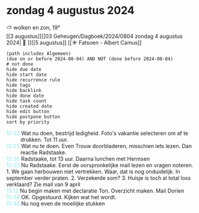 # zondag 4 augustus 2024

⛅ wolken en zon, 19°<br>[[3 augustus]][[03 Geheugen/Dagboek/2024/0804 zondag 4 augustus 2024| 📓 ]][[5 augustus]]
[[☀️ Fatsoen - Albert Camus]]
```tasks
(path includes Algemeen)
(due on or before 2024-08-04) AND NOT (done before 2024-08-04)
# not done
hide due date
hide start date
hide recurrence rule
hide tags
hide backlink
hide done date
hide task count
hide created date
hide edit button
hide postpone button 
sort by priority 
```
<p style="padding-left: 2.7em; text-indent: -2.7em; margin: 0"><font color=#8be9f0>10:23</font>  Wat nu doen, bestrijd ledigheid. Foto's vakantie selecteren om af te drukken. Tot 11 uur. </p>   
<p style="padding-left: 2.7em; text-indent: -2.7em; margin: 0"><font color=#8be9f0>12:03</font>  Wat nu te doen. Even Trouw doorbladeren, misschien iets lezen. Dan reactie Radstaake. </p>   
<p style="padding-left: 2.7em; text-indent: -2.7em; margin: 0"><font color=#8be9f0>12:26</font>  Radstaake, tot 13 uur. Daarna lunchen met Hermsen  </p>   
<p style="padding-left: 2.7em; text-indent: -2.7em; margin: 0"><font color=#8be9f0>12:32</font>  Nu Radstaake. Eerst de oorspronkelijke mail lezen en vragen noteren.  </p>   
1. We gaan herbouwen niet vertrekken. Waar, dat is nog onduidelijk. In september verder praten. 
2. Verzekerde som?
3. Huisje is toch al total loss verklaard? Zie mail van 9 april
<p style="padding-left: 2.7em; text-indent: -2.7em; margin: 0"><font color=#8be9f0>15:12</font>  Nu begin maken met declaratie Ton. Overzicht maken. Mail Dorien  </p>   
<p style="padding-left: 2.7em; text-indent: -2.7em; margin: 0"><font color=#8be9f0>15:34</font>  OK. Opgestuurd. Kijken wat het wordt. </p>   
<p style="padding-left: 2.7em; text-indent: -2.7em; margin: 0"><font color=#8be9f0>15:44</font>  Nu nog even de moeilijke stukken </p>   